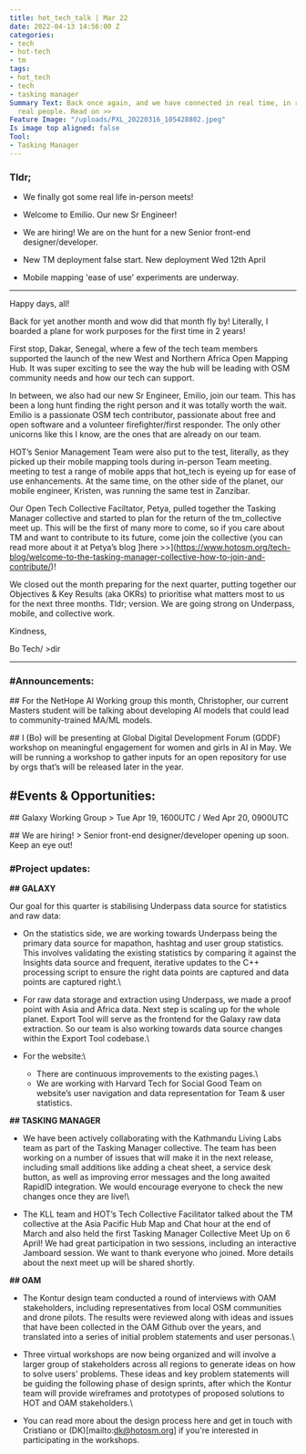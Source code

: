 ```yaml
---
title: hot_tech_talk | Mar 22
date: 2022-04-13 14:56:00 Z
categories:
- tech
- hot-tech
- tm
tags:
- hot_tech
- tech
- tasking manager
Summary Text: Back once again, and we have connected in real time, in real life, with
  real people. Read on >>
Feature Image: "/uploads/PXL_20220316_105428802.jpeg"
Is image top aligned: false
Tool:
- Tasking Manager
---
```


### Tldr;

* We finally got some real life in-person meets!

* Welcome to Emilio. Our new Sr Engineer!

* We are hiring! We are on the hunt for a new Senior front-end designer/developer.

* New TM deployment false start. New deployment Wed 12th April

* Mobile mapping 'ease of use' experiments are underway.

---

Happy days, all!

Back for yet another month and wow did that month fly by! Literally, I boarded a plane for work purposes for the first time in 2 years!

First stop, Dakar, Senegal, where a few of the tech team members supported the launch of the new West and Northern Africa Open Mapping Hub. It was super exciting to see the way the hub will be leading with OSM community needs and how our tech can support.

In between, we also had our new Sr Engineer, Emilio, join our team. This has been a long hunt finding the right person and it was totally worth the wait. Emilio is a passionate OSM tech contributor, passionate about free and open software and a volunteer firefighter/first responder. The only other unicorns like this I know, are the ones that are already on our team.

HOT’s Senior Management Team were also put to the test, literally, as they picked up their mobile mapping tools during in-person Team meeting.  meeting to test a range of mobile apps that hot_tech is eyeing up for ease of use enhancements. At the same time, on the other side of the planet, our mobile engineer, Kristen, was running the same test in Zanzibar.

Our Open Tech Collective Faciltator, Petya, pulled together the Tasking Manager collective and started to plan for the return of the tm_collective meet up. This will be the first of many more to come, so if you care about TM and want to contribute to its future, come join the collective (you can read more about it at Petya’s blog \]here >>\](https://www.hotosm.org/tech-blog/welcome-to-the-tasking-manager-collective-how-to-join-and-contribute/)!

We closed out the month preparing for the next quarter, putting together our Objectives & Key Results (aka OKRs) to prioritise what matters most to us for the next three months. Tldr; version. We are going strong on Underpass, mobile, and collective work.

Kindness,

Bo
Tech/ >dir

---

### #Announcements:

\## For the NetHope AI Working group this month, Christopher, our current Masters student will be talking about developing AI models that could lead to community-trained MA/ML models.

\## I (Bo) will be presenting at Global Digital Development Forum (GDDF) workshop on meaningful engagement for women and girls in AI in May. We will be running a workshop to gather inputs for an open repository for use by orgs that’s will be released later in the year.

## #Events & Opportunities:

\## Galaxy Working Group > Tue Apr 19, 1600UTC / Wed Apr 20, 0900UTC

\## We are hiring! > Senior front-end designer/developer opening up soon. Keep an eye out!

### #Project updates:

**## GALAXY**

Our goal for this quarter is stabilising Underpass data source for statistics and raw data:

* On the statistics side, we are working towards Underpass being the primary data source for mapathon, hashtag and user group statistics. This involves validating the existing statistics by comparing it against the Insights data source and frequent, iterative updates to the C\+\+ processing script to ensure the right data points are captured and data points are captured right.\

* For raw data storage and extraction using Underpass, we made a proof point with Asia and Africa data. Next step is scaling up for the whole planet. Export Tool will serve as the frontend for the Galaxy raw data extraction. So our team is also working towards data source changes within the Export Tool codebase.\

* For the website:\
  - There are continuous improvements to the existing pages.\
  - We are working with Harvard Tech for Social Good Team on website’s user navigation and data representation for Team & user statistics.

**## TASKING MANAGER**

* We have been actively collaborating with the Kathmandu Living Labs team as part of the Tasking Manager collective. The team has been working on a number of issues that will make it in the next release, including small additions like adding a cheat sheet, a service desk button, as well as improving error messages and the long awaited RapidID integration. We would encourage everyone to check the new changes once they are live!\

* The KLL team and HOT’s Tech Collective Facilitator talked about the TM collective at the Asia Pacific Hub Map and Chat hour at the end of March and also held the first Tasking Manager Collective Meet Up on 6 April! We had great participation in two sessions, including an interactive Jamboard session. We want to thank everyone who joined. More details about the next meet up will be shared shortly.

**## OAM**

* The Kontur design team conducted a round of interviews with OAM stakeholders, including representatives from local OSM communities and drone pilots. The results were reviewed along with ideas and issues that have been collected in the OAM Github over the years, and translated into a series of initial problem statements and user personas.\

* Three virtual workshops are now being organized and will involve a larger group of stakeholders across all regions to generate ideas on how to solve users' problems. These ideas and key problem statements will be guiding the following phase of design sprints, after which the Kontur team will provide wireframes and prototypes of proposed solutions to HOT and OAM stakeholders.\

* You can read more about the design process here and get in touch with Cristiano or (DK)\[mailto:dk@hotosm.org\] if you're interested in participating in the workshops.